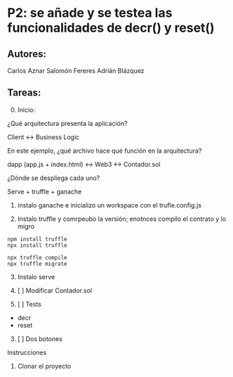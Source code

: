 # P2: se añade y se testea las funcionalidades de decr() y reset()

## Autores:

Carlos Aznar
Salomón Fereres
Adrián Blázquez

## Tareas:

0. Inicio:

¿Qué arquitectura presenta la aplicación?

Client <-> Business Logic

En este ejemplo, ¿qué archivo hace qué función en la arquitectura?

 dapp (app.js + index.html) <-> Web3 <-> Contador.sol

¿Dónde se despliega cada uno?

Serve + truffle + ganache

1. instalo ganache e inicializo un workspace con el trufle.config.js

2. Instalo truffle y comrpeubo la versión; enotnces compilo el contrato y lo migro
```
npm install truffle 
npx install truffle
```

```
npx truffle compile
npx truffle migrate
```

3. Instalo serve

1. [ ] Modificar Contador.sol

2. [ ] Tests

- decr
- reset

3. [ ] Dos botones

Instrucciones

1. Clonar el proyecto
